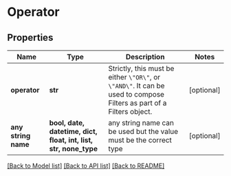 # Operator


## Properties
Name | Type | Description | Notes
------------ | ------------- | ------------- | -------------
**operator** | **str** | Strictly, this must be either `\"OR\"`, or `\"AND\"`.  It can be used to compose Filters as part of a Filters object. | [optional] 
**any string name** | **bool, date, datetime, dict, float, int, list, str, none_type** | any string name can be used but the value must be the correct type | [optional]

[[Back to Model list]](../README.md#documentation-for-models) [[Back to API list]](../README.md#documentation-for-api-endpoints) [[Back to README]](../README.md)


